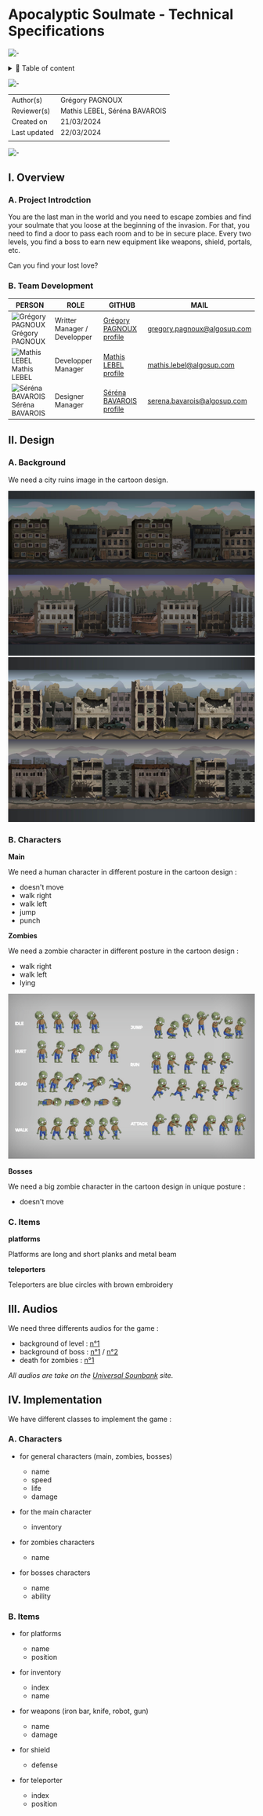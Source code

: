 # Apocalyptic Soulmate - Technical Specifications

![-](https://raw.githubusercontent.com/andreasbm/readme/master/assets/lines/aqua.png)

<details>
<summary>📖 Table of content</summary>

- [Apocalyptic Soulmate - Technical Specifications](#apocalyptic-soulmate---technical-specifications)
  - [I. Overview](#i-overview)
    - [A. Project Introdction](#a-project-introdction)
    - [B. Team Development](#b-team-development)
  - [II. Design](#ii-design)
    - [A. Background](#a-background)
    - [B. Characters](#b-characters)
    - [C. Items](#c-items)
  - [III. Audios](#iii-audios)
  - [IV. Implementation](#iv-implementation)
    - [A. Characters](#a-characters)
    - [B. Items](#b-items)

</details>

![-](https://raw.githubusercontent.com/andreasbm/readme/master/assets/lines/aqua.png)

| | |
| ----- | ----- |
| Author(s) | Grégory PAGNOUX |
| Reviewer(s) | Mathis LEBEL, Séréna BAVAROIS |
| Created on | 21/03/2024 |
| Last updated | 22/03/2024 |
|  |  |

![-](https://raw.githubusercontent.com/andreasbm/readme/master/assets/lines/aqua.png)

## I. Overview

### A. Project Introdction

You are the last man in the world and you need to escape zombies and find your soulmate that you loose at the beginning of the invasion.
For that, you need to find a door to pass each room and to be in secure place.
Every two levels, you find a boss to earn new equipment like weapons, shield, portals, etc.

Can you find your lost love?

### B. Team Development

| PERSON | ROLE | GITHUB | MAIL |
| - | - | - | - |
| <img src="https://avatars.githubusercontent.com/u/114397869?v=4" alt="Grégory PAGNOUX" width="75px"> <br> Grégory PAGNOUX | Writter Manager / Developper | [Grégory PAGNOUX profile](https://github.com/Gregory-Pagnoux) | [gregory.pagnoux@algosup.com](mailto:gregory.pagnoux@algosup.com) |
| <img src="https://avatars.githubusercontent.com/u/145991354?v=4" alt="Mathis LEBEL" width="75px"> <br> Mathis LEBEL | Developper Manager | [Mathis LEBEL profile](https://github.com/mathislebel)|  [mathis.lebel@algosup.com](mailto:mathis.lebel@algosup.com) |
| <img src="https://avatars.githubusercontent.com/u/145995847?v=4" alt="Séréna BAVAROIS" width="75px"> <br> Séréna BAVAROIS | Designer Manager | [Séréna BAVAROIS profile](https://github.com/NanaChocolat)|  [serena.bavarois@algosup.com](mailto:gregory.pagnoux@algosup.com) |

## II. Design

### A. Background

We need a city ruins image in the cartoon design.

<img src="/img/Background1-720x480.jpg" alt="Background 1">
<img src="/img/Background2-720x480.jpg" alt="Background 2">

### B. Characters

**Main**

We need a human character in different posture in the cartoon design :

- doesn't move
- walk right
- walk left
- jump
- punch

**Zombies**

We need a zombie character in different posture in the cartoon design :

- walk right
- walk left
- lying

<img src="/img/zombiesCharacters.jpg" alt="Zombies Characters">

**Bosses**

We need a big zombie character in the cartoon design in unique posture :

- doesn't move

### C. Items

**platforms**

Platforms are long and short planks and metal beam

**teleporters**

Teleporters are blue circles with brown embroidery

## III. Audios

We need three differents audios for the game :

- background of level : [n°1](https://universal-soundbank.com/sounds/13826.mp3)
- background of boss : [n°1](https://universal-soundbank.com/sounds/13821.mp3) / [n°2](https://universal-soundbank.com/sounds/13825.mp3
)
- death for zombies : [n°1](https://universal-soundbank.com/sounds/9680.mp3)

*All audios are take on the [Universal Sounbank](https://universal-soundbank.com) site.*

## IV. Implementation

We have different classes to implement the game :

### A. Characters

- for general characters (main, zombies, bosses)
  - name
  - speed
  - life
  - damage

- for the main character
  - inventory

- for zombies characters
  - name

- for bosses characters
  - name
  - ability

### B. Items

- for platforms
  - name
  - position

- for inventory
  - index
  - name

- for weapons (iron bar, knife, robot, gun)
  - name
  - damage

- for shield
  - defense

- for teleporter
  - index
  - position
